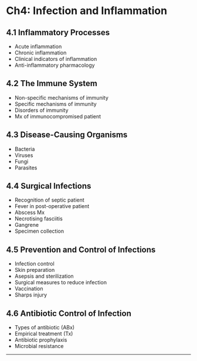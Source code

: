 # Ch4: Infection and Inflammation

## 4.1 Inflammatory Processes
- Acute inflammation
- Chronic inflammation
- Clinical indicators of inflammation
- Anti-inflammatory pharmacology 
 
## 4.2 The Immune System
- Non-specific mechanisms of immunity
- Specific mechanisms of immunity
- Disorders of immunity
- Mx of immunocompromised patient

## 4.3 Disease-Causing Organisms
- Bacteria
- Viruses
- Fungi
- Parasites

## 4.4 Surgical Infections
- Recognition of septic patient
- Fever in post-operative patient
- Abscess Mx
- Necrotising fasciitis
- Gangrene
- Specimen collection

## 4.5 Prevention and Control of Infections
- Infection control
- Skin preparation
- Asepsis and sterilization
- Surgical measures to reduce infection
- Vaccination
- Sharps injury

## 4.6 Antibiotic Control of Infection
- Types of antibiotic (ABx)
- Empirical treatment (Tx)
- Antibiotic prophylaxis
- Microbial resistance 

------
